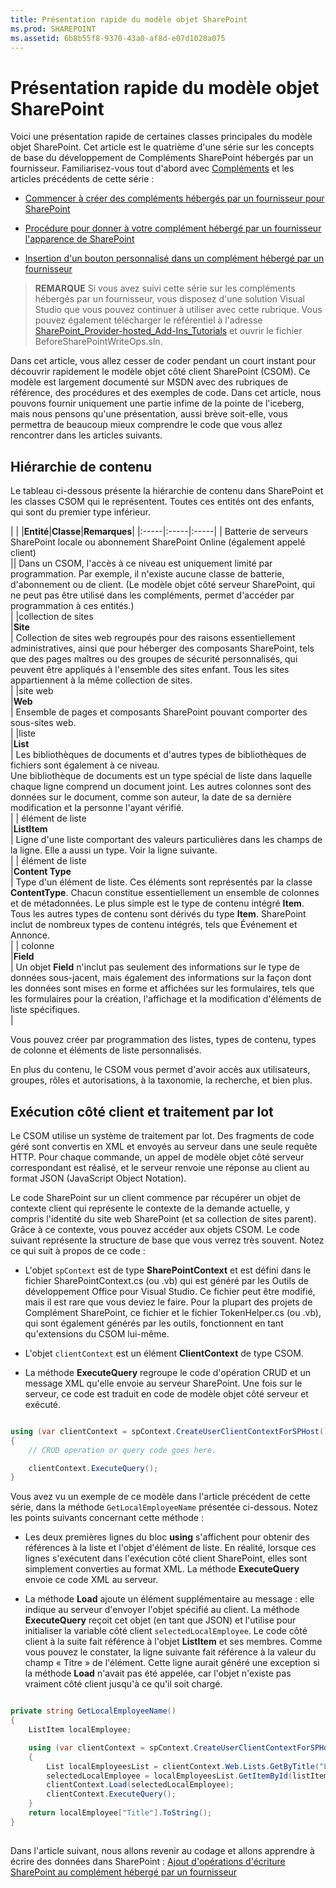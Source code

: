 ```yaml
---
title: Présentation rapide du modèle objet SharePoint
ms.prod: SHAREPOINT
ms.assetid: 6b8b55f8-9370-43a0-af8d-e07d1028a075
---
```



# Présentation rapide du modèle objet SharePoint
 Voici une présentation rapide de certaines classes principales du modèle objet SharePoint.
 Cet article est le quatrième d'une série sur les concepts de base du développement de Compléments SharePoint hébergés par un fournisseur. Familiarisez-vous tout d'abord avec [Compléments](sharepoint-add-ins.md) et les articles précédents de cette série :
  
    
    


-  [Commencer à créer des compléments hébergés par un fournisseur pour SharePoint](get-started-creating-provider-hosted-sharepoint-add-ins.md)
    
  
-  [ Procédure pour donner à votre complément hébergé par un fournisseur l'apparence de SharePoint](give-your-provider-hosted-add-in-the-sharepoint-look-and-feel.md)
    
  
-  [ Insertion d'un bouton personnalisé dans un complément hébergé par un fournisseur](include-a-custom-button-in-the-provider-hosted-add-in.md)
    
  

> **REMARQUE**
>  Si vous avez suivi cette série sur les compléments hébergés par un fournisseur, vous disposez d'une solution Visual Studio que vous pouvez continuer à utiliser avec cette rubrique. Vous pouvez également télécharger le référentiel à l'adresse [SharePoint_Provider-hosted_Add-Ins_Tutorials](https://github.com/OfficeDev/SharePoint_Provider-hosted_Add-ins_Tutorials) et ouvrir le fichier BeforeSharePointWriteOps.sln.
  
    
    

 Dans cet article, vous allez cesser de coder pendant un court instant pour découvrir rapidement le modèle objet côté client SharePoint (CSOM). Ce modèle est largement documenté sur MSDN avec des rubriques de référence, des procédures et des exemples de code. Dans cet article, nous pouvons fournir uniquement une partie infime de la pointe de l'iceberg, mais nous pensons qu'une présentation, aussi brève soit-elle, vous permettra de beaucoup mieux comprendre le code que vous allez rencontrer dans les articles suivants.
## Hiérarchie de contenu

 Le tableau ci-dessous présente la hiérarchie de contenu dans SharePoint et les classes CSOM qui le représentent. Toutes ces entités ont des enfants, qui sont du premier type inférieur.
  
    
    

|
|
|**Entité**|**Classe**|**Remarques**|
|:-----|:-----|:-----|
| Batterie de serveurs SharePoint locale ou abonnement SharePoint Online (également appelé client) <br/> || Dans un CSOM, l'accès à ce niveau est uniquement limité par programmation. Par exemple, il n'existe aucune classe de batterie, d'abonnement ou de client. (Le modèle objet côté serveur SharePoint, qui ne peut pas être utilisé dans les compléments, permet d'accéder par programmation à ces entités.) <br/> |
|collection de sites  <br/> |**Site** <br/> | Collection de sites web regroupés pour des raisons essentiellement administratives, ainsi que pour héberger des composants SharePoint, tels que des pages maîtres ou des groupes de sécurité personnalisés, qui peuvent être appliqués à l'ensemble des sites enfant. Tous les sites appartiennent à la même collection de sites. <br/> |
|site web  <br/> |**Web** <br/> | Ensemble de pages et composants SharePoint pouvant comporter des sous-sites web. <br/> |
|liste  <br/> |**List** <br/> | Les bibliothèques de documents et d'autres types de bibliothèques de fichiers sont également à ce niveau. <br/>  Une bibliothèque de documents est un type spécial de liste dans laquelle chaque ligne comprend un document joint. Les autres colonnes sont des données sur le document, comme son auteur, la date de sa dernière modification et la personne l'ayant vérifié. <br/> |
| élément de liste <br/> |**ListItem** <br/> | Ligne d'une liste comportant des valeurs particulières dans les champs de la ligne. Elle a aussi un type. Voir la ligne suivante. <br/> |
| élément de liste <br/> |**Content Type** <br/> | Type d'un élément de liste. Ces éléments sont représentés par la classe **ContentType**. Chacun constitue essentiellement un ensemble de colonnes et de métadonnées. Le plus simple est le type de contenu intégré **Item**. Tous les autres types de contenu sont dérivés du type **Item**. SharePoint inclut de nombreux types de contenu intégrés, tels que Événement et Annonce.  <br/> |
| colonne <br/> |**Field** <br/> | Un objet **Field** n'inclut pas seulement des informations sur le type de données sous-jacent, mais également des informations sur la façon dont les données sont mises en forme et affichées sur les formulaires, tels que les formulaires pour la création, l'affichage et la modification d'éléments de liste spécifiques. <br/> |
   

  
    
    
 Vous pouvez créer par programmation des listes, types de contenu, types de colonne et éléments de liste personnalisés.
  
    
    
 En plus du contenu, le CSOM vous permet d'avoir accès aux utilisateurs, groupes, rôles et autorisations, à la taxonomie, la recherche, et bien plus.
  
    
    

## Exécution côté client et traitement par lot
<a name="CSOMBatching"> </a>

 Le CSOM utilise un système de traitement par lot. Des fragments de code géré sont convertis en XML et envoyés au serveur dans une seule requête HTTP. Pour chaque commande, un appel de modèle objet côté serveur correspondant est réalisé, et le serveur renvoie une réponse au client au format JSON (JavaScript Object Notation).
  
    
    
 Le code SharePoint sur un client commence par récupérer un objet de contexte client qui représente le contexte de la demande actuelle, y compris l'identité du site web SharePoint (et sa collection de sites parent). Grâce à ce contexte, vous pouvez accéder aux objets CSOM. Le code suivant représente la structure de base que vous verrez très souvent. Notez ce qui suit à propos de ce code :
  
    
    

-  L'objet `spContext` est de type **SharePointContext** et est défini dans le fichier SharePointContext.cs (ou .vb) qui est généré par les Outils de développement Office pour Visual Studio. Ce fichier peut être modifié, mais il est rare que vous deviez le faire. Pour la plupart des projets de Complément SharePoint, ce fichier et le fichier TokenHelper.cs (ou .vb), qui sont également générés par les outils, fonctionnent en tant qu'extensions du CSOM lui-même.
    
  
-  L'objet `clientContext` est un élément **ClientContext** de type CSOM.
    
  
-  La méthode **ExecuteQuery** regroupe le code d'opération CRUD et un message XML qu'elle envoie au serveur SharePoint. Une fois sur le serveur, ce code est traduit en code de modèle objet côté serveur et exécuté.
    
  



```cs

using (var clientContext = spContext.CreateUserClientContextForSPHost())
{
    // CRUD operation or query code goes here.

    clientContext.ExecuteQuery();
}
```

 Vous avez vu un exemple de ce modèle dans l'article précédent de cette série, dans la méthode `GetLocalEmployeeName` présentée ci-dessous. Notez les points suivants concernant cette méthode :
  
    
    

-  Les deux premières lignes du bloc **using** s'affichent pour obtenir des références à la liste et l'objet d'élément de liste. En réalité, lorsque ces lignes s'exécutent dans l'exécution côté client SharePoint, elles sont simplement converties au format XML. La méthode **ExecuteQuery** envoie ce code XML au serveur.
    
  
-  La méthode **Load** ajoute un élément supplémentaire au message : elle indique au serveur d'envoyer l'objet spécifié au client. La méthode **ExecuteQuery** reçoit cet objet (en tant que JSON) et l'utilise pour initialiser la variable côté client `selectedLocalEmployee`. Le code côté client à la suite fait référence à l'objet **ListItem** et ses membres. Comme vous pouvez le constater, la ligne suivante fait référence à la valeur du champ « Titre » de l'élément. Cette ligne aurait généré une exception si la méthode **Load** n'avait pas été appelée, car l'objet n'existe pas vraiment côté client jusqu'à ce qu'il soit chargé.
    
  



```cs

private string GetLocalEmployeeName()
{
    ListItem localEmployee;

    using (var clientContext = spContext.CreateUserClientContextForSPHost())
    {
        List localEmployeesList = clientContext.Web.Lists.GetByTitle("Local Employees");
        selectedLocalEmployee = localEmployeesList.GetItemById(listItemID);
        clientContext.Load(selectedLocalEmployee);
        clientContext.ExecuteQuery();
    }
    return localEmployee["Title"].ToString();
}
```


## 
<a name="Nextsteps"> </a>

 Dans l'article suivant, nous allons revenir au codage et allons apprendre à écrire des données dans SharePoint : [ Ajout d'opérations d'écriture SharePoint au complément hébergé par un fournisseur](add-sharepoint-write-operations-to-the-provider-hosted-add-in.md)
  
    
    

